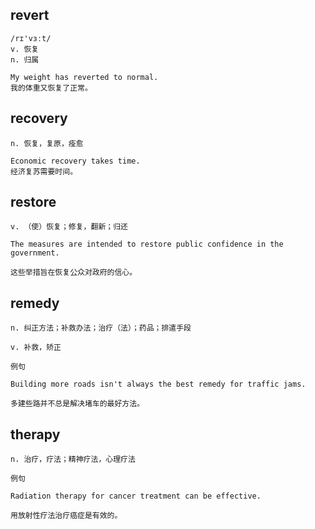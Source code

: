 ## revert
```
/rɪ'vɜːt/
v. 恢复
n. 归属

My weight has reverted to normal.
我的体重又恢复了正常。
```

## recovery
```
n. 恢复，复原，痊愈

Economic recovery takes time.
经济复苏需要时间。
```

## restore
```
v. （使）恢复；修复，翻新；归还

The measures are intended to restore public confidence in the government.

这些举措旨在恢复公众对政府的信心。
```
## remedy
```
n. 纠正方法；补救办法；治疗（法）；药品；排遣手段

v. 补救，矫正

例句

Building more roads isn't always the best remedy for traffic jams.

多建些路并不总是解决堵车的最好方法。
```
## therapy
```
n. 治疗，疗法；精神疗法，心理疗法

例句

Radiation therapy for cancer treatment can be effective.

用放射性疗法治疗癌症是有效的。
```